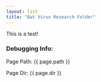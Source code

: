 ```yaml
---
layout: list
title: "Bat Virus Research Folder"
---
```


This is a test!
<h3>Debugging Info:</h3>
<p>Page Path: {{ page.path }}</p>
<p>Page Dir: {{ page.dir }}</p>
